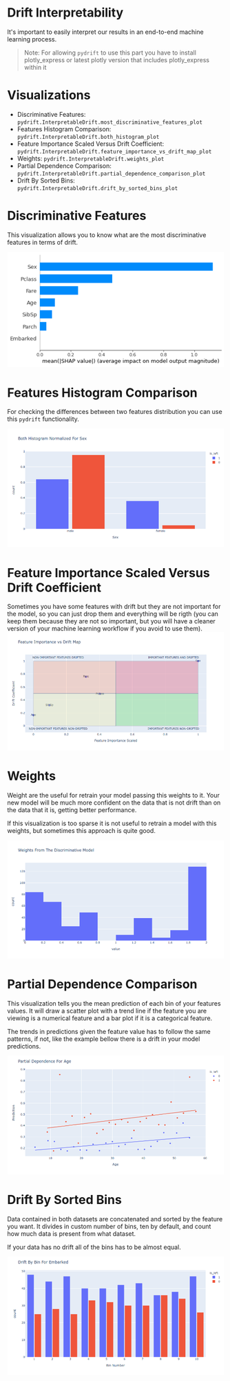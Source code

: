 # Drift Interpretability

It's important to easily interpret our results in an end-to-end machine learning process.

> Note: For allowing `pydrift` to use this part you have to install plotly_express or latest plotly version that includes plotly_express within it

# Visualizations

- Discriminative Features: `pydrift.InterpretableDrift.most_discriminative_features_plot`
- Features Histogram Comparison: `pydrift.InterpretableDrift.both_histogram_plot`
- Feature Importance Scaled Versus Drift Coefficient: `pydrift.InterpretableDrift.feature_importance_vs_drift_map_plot`
- Weights: `pydrift.InterpretableDrift.weights_plot`
- Partial Dependence Comparison: `pydrift.InterpretableDrift.partial_dependence_comparison_plot`
- Drift By Sorted Bins: `pydrift.InterpretableDrift.drift_by_sorted_bins_plot`

# Discriminative Features

This visualization allows you to know what are the most discriminative features in terms of drift.

![Discriminative Features](../images/most_discriminative_features.png)

# Features Histogram Comparison

For checking the differences between two features distribution you can use this `pydrift` functionality.

![Features Histogram Comparison](../images/histogram_comparison.png)

# Feature Importance Scaled Versus Drift Coefficient

Sometimes you have some features with drift but they are not important for the model, so you can just drop them and everything will be rigth (you can keep them because they are not so important, but you will have a cleaner version of your machine learning workflow if you avoid to use them).
![Feature Importance Scaled Versus Drift Coefficient](../images/feature_importance_scaled_vs_drift_coefficient.png)

# Weights

Weight are the useful for retrain your model passing this weights to it. Your new model will be much more confident on the data that is not drift than on the data that it is, getting better performance.

If this visualization is too sparse it is not useful to retrain a model with this weights, but sometimes this approach is quite good.

![Weights](../images/weights.png)

# Partial Dependence Comparison

This visualization tells you the mean prediction of each bin of your features values. It will draw a scatter plot with a trend line if the feature you are viewing is a numerical feature and a bar plot if it is a categorical feature.

The trends in predictions given the feature value has to follow the same patterns, if not, like the example bellow there is a drift in your model predictions.

![Partial Dependence Comparison](../images/partial_dependence_comparison.png)

# Drift By Sorted Bins

Data contained in both datasets are concatenated and sorted by the feature you want. It divides in custom number of bins, ten by default, and count how much data is present from what dataset.

If your data has no drift all of the bins has to be almost equal.

![Drift By Sorted Bins](../images/shift_plot_by_bin.png)
